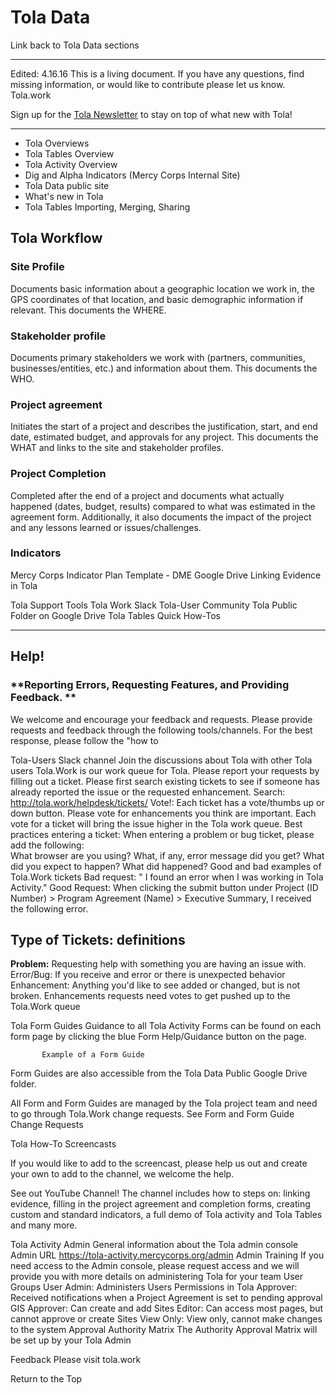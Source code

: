 
# Tola Data


Link back to Tola Data sections


---


Edited: 4.16.16 This is a living document. If you have any questions, find missing information, or would like to contribute please let us know. Tola.work

Sign up for the [Tola Newsletter](http://toladata.us12.list-manage1.com/subscribe?u=e34c5be0454e41216568f68e6&id=c7456e1c60) to stay on top of what new with Tola!


---


* Tola Overviews
* Tola Tables Overview
* Tola Activity Overview
* Dig and Alpha Indicators (Mercy Corps Internal Site)
* Tola Data public site
* What's new in Tola
* Tola Tables  Importing, Merging, Sharing







##  **Tola Workflow**








### **Site Profile**



Documents basic information about a geographic location we work in, the GPS coordinates of that location, and basic demographic information if relevant. This documents the WHERE. 


### **Stakeholder profile**



Documents primary stakeholders we work with (partners, communities, businesses/entities, etc.) and information about them. This documents the WHO.

### Project agreement


Initiates the start of a project and describes the justification, start, and end date, estimated budget, and approvals for any project.  This documents the WHAT and links to the site and stakeholder profiles. 


### **Project Completion**



Completed after the end of a project and documents what actually happened (dates, budget, results) compared to what was estimated in the agreement form. Additionally, it also documents the impact of the project and any lessons learned or issues/challenges. 


### **Indicators** 



Mercy Corps Indicator Plan Template - DME Google Drive
Linking Evidence in Tola 

Tola Support Tools
Tola Work
Slack Tola-User Community
Tola Public Folder on Google Drive
Tola Tables Quick How-Tos


---




## **Help!**




### **Reporting Errors, Requesting Features, and Providing Feedback. **



We welcome and encourage your feedback and requests. Please provide requests and feedback through the following tools/channels. For the best response, please follow the "how to

Tola-Users Slack channel Join the discussions about Tola with other Tola users
Tola.Work is our work queue for Tola. Please report your requests by filling out a ticket. Please first search existing tickets to see if someone has already reported the issue or the requested enhancement. 
Search: http://tola.work/helpdesk/tickets/
Vote!: Each ticket has a vote/thumbs up or down button. Please vote for enhancements you think are important. Each vote for a ticket will bring the issue higher in the Tola work queue.
Best practices entering a ticket: When entering a problem or bug ticket, please add the following:  
What browser are you using?
What, if any, error message did you get?
What did you expect to happen?
What did happened? 
Good and bad examples of Tola.Work tickets
Bad request: 
" I found an error when I was working in Tola Activity."
Good Request: 
When clicking the submit button under Project (ID Number) > Program Agreement (Name)  > Executive Summary, I received the following error.  <paste in the error> 


## ****Type of Tickets: definitions****



**Problem:** Requesting help with something you are having an issue with.
Error/Bug: If you receive and error or there is unexpected behavior
Enhancement: Anything you'd like to see added or changed, but is not broken. Enhancements requests need votes to get pushed up to the Tola.Work queue

Tola Form Guides
Guidance to all Tola Activity Forms can be found on each form page by clicking the blue Form Help/Guidance button on the page.


           Example of a Form Guide
Form Guides are also accessible from the Tola Data Public Google Drive folder.

All Form and Form Guides are managed by the Tola project team and need to go through Tola.Work change requests. See Form and Form Guide Change Requests

Tola How-To Screencasts 

If you would like to add to the screencast, please help us out and create your own to add to the channel, we welcome the help.

 See out YouTube Channel!
The channel includes how to steps on: linking evidence, filling in the project agreement and completion forms, creating custom and standard indicators, a full demo of Tola activity and Tola Tables and many more. 

Tola Activity Admin
General information about the Tola admin console
Admin URL 
https://tola-activity.mercycorps.org/admin
Admin Training 
If you need access to the Admin console, please request access and we will provide you with more details on administering Tola for your team
User Groups
User Admin: Administers Users Permissions in Tola
Approver: Received notifications when a Project Agreement is set to pending approval
GIS Approver: Can create and add Sites
Editor: Can access most pages, but cannot approve or create Sites
View Only: View only, cannot make changes to the system 
Approval Authority Matrix
The Authority Approval Matrix will be set up by your Tola Admin







Feedback
Please visit tola.work

Return to the Top












